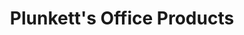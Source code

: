 ---
title: "Plunkett's Office Products"
url: /tucson/plunketts-office-products/
shop: convenience
---